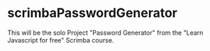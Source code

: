 # scrimbaPasswordGenerator
This will be the solo Project "Password Generator" from the "Learn Javascript for free" Scrimba course.
